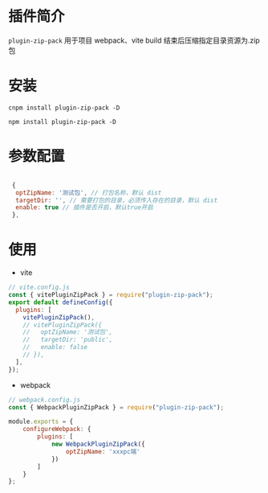 
# 插件简介

`plugin-zip-pack` 用于项目 webpack、vite build 结束后压缩指定目录资源为.zip 包


# 安装

`cnpm install plugin-zip-pack -D`

`npm install plugin-zip-pack -D`

# 参数配置

```javascript

 {
  optZipName: '测试包', // 打包名称，默认 dist
  targetDir: '', // 需要打包的目录，必须传入存在的目录，默认 dist
  enable: true // 插件是否开启，默认true开启
 },

```


# 使用

- vite

```javascript
// vite.config.js
const { vitePluginZipPack } = require("plugin-zip-pack");
export default defineConfig({
  plugins: [
    vitePluginZipPack(),
    // vitePluginZipPack({
    //   optZipName: '测试包',
    //   targetDir: 'public',
    //   enable: false
    // }),
  ],
});
```

- webpack

```javascript
// webpack.config.js
const { WebpackPluginZipPack } = require("plugin-zip-pack");

module.exports = {
    configureWebpack: {
        plugins: [
            new WebpackPluginZipPack({
                optZipName: 'xxxpc端'
            })
        ]
    }
};
```
